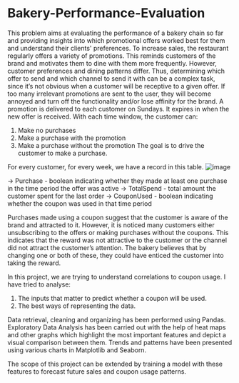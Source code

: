 # Bakery-Performance-Evaluation

This problem aims at evaluating the performance of a bakery chain so far and providing insights into which promotional offers worked best for them and understand their clients' preferences. To increase sales, the restaurant regularly offers a variety of promotions. This reminds customers of the brand and motivates them
to dine with them more frequently. However, customer preferences and dining patterns differ. Thus, determining which offer to send and which channel to
send it with can be a complex task, since it’s not obvious when a customer will be receptive to a given offer. If too many irrelevant promotions are sent to the user, they will become annoyed and turn off the functionality and/or lose affinity for the brand.
A promotion is delivered to each customer on Sundays. It expires in when the new offer is received. With each time window, the customer can:
1. Make no purchases
2. Make a purchase with the promotion
3. Make a purchase without the promotion
The goal is to drive the customer to make a purchase.

For every customer, for every week, we have a record in this table.
![image](https://user-images.githubusercontent.com/113396912/192403002-1a795e37-f666-4209-b4c3-b38eeca92e42.png)

-> Purchase - boolean indicating whether they made at least one purchase in the time period the offer was active
-> TotalSpend - total amount the customer spent for the last order
-> CouponUsed - boolean indicating whether the coupon was used in that time period

Purchases made using a coupon suggest that the customer is aware of the brand and attracted to it. However, it is noticed many customers either unsubscribing to the offers or making purchases without the coupons. This indicates that the reward was not attractive to the customer or the channel did not attract the customer’s attention. The bakery believes that by changing one or both of these, they could have enticed the customer into taking the reward.

In this project, we are trying to understand correlations to coupon usage. I have tried to analyse:
1. The inputs that matter to predict whether a coupon will be used.
2. The best ways of representing the data. 

Data retrieval, cleaning and organizing has been performed using Pandas. Exploratory Data Analysis has been carried out with the help of heat maps and other graphs which highlight the most important features and depict a visual comparison between them. Trends and patterns have been presented using various charts in Matplotlib and Seaborn.

The scope of this project can be extended by training a model with these features to forecast future sales and coupon usage patterns. 
